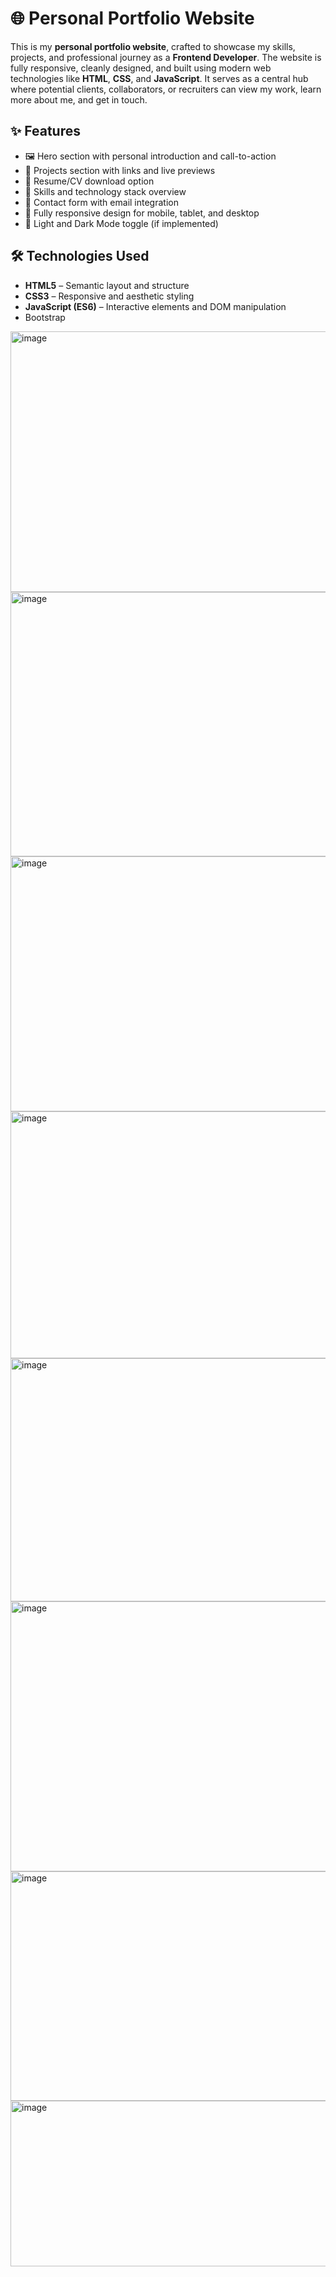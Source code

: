# 🌐 Personal Portfolio Website

This is my **personal portfolio website**, crafted to showcase my skills, projects, and professional journey as a **Frontend Developer**. The website is fully responsive, cleanly designed, and built using modern web technologies like **HTML**, **CSS**, and **JavaScript**. It serves as a central hub where potential clients, collaborators, or recruiters can view my work, learn more about me, and get in touch.

## ✨ Features

- 🖼️ Hero section with personal introduction and call-to-action
- 💼 Projects section with links and live previews
- 📄 Resume/CV download option
- 🧠 Skills and technology stack overview
- 📧 Contact form with email integration
- 📱 Fully responsive design for mobile, tablet, and desktop
- 🌙 Light and Dark Mode toggle (if implemented)

## 🛠️ Technologies Used

- **HTML5** – Semantic layout and structure
- **CSS3** – Responsive and aesthetic styling
- **JavaScript (ES6)** – Interactive elements and DOM manipulation
-  Bootstrap

  <img width="707" height="417" alt="image" src="https://github.com/user-attachments/assets/63e67b89-1d5d-4afa-aaf4-1b27167e1783" />
  <img width="707" height="423" alt="image" src="https://github.com/user-attachments/assets/66ac778f-baaa-44e6-98fc-4ecc31a4af4e" /> <img width="712" height="408" alt="image" src="https://github.com/user-attachments/assets/33d6d4c4-de82-4b46-9e80-bd036c6e087c" /> <img width="707" height="395" alt="image" src="https://github.com/user-attachments/assets/a489dac1-3a20-4db0-8a11-bc33f18f93c8" />
  <img width="703" height="389" alt="image" src="https://github.com/user-attachments/assets/84ea1f7a-a42b-44d6-8fc1-de7ef297bf46" />
  <img width="704" height="432" alt="image" src="https://github.com/user-attachments/assets/8963692b-5bbd-462f-bd32-9993f1090701" />
  <img width="709" height="367" alt="image" src="https://github.com/user-attachments/assets/dc285c3c-de6f-4877-aabc-59b51276197a" />
  <img width="709" height="265" alt="image" src="https://github.com/user-attachments/assets/ad902fb0-baee-4c95-9014-447eb38a058e" />









